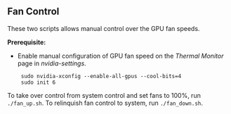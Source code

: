 ## Fan Control
These two scripts allows manual control over the GPU fan speeds.

**Prerequisite:**

 - Enable manual configuration of GPU fan speed on the _Thermal Monitor_ page in _nvidia-settings_.

		sudo nvidia-xconfig --enable-all-gpus --cool-bits=4
		sudo init 6


To take over control from system control and set fans to 100%, run `./fan_up.sh`. 
To relinquish fan control to system, run `./fan_down.sh`. 
